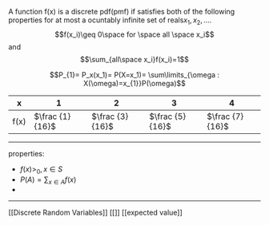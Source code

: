 A function f(x) is a discrete pdf(pmf) if satisfies both of the following properties for at most a ocuntably infinite set of reals$x_1,x_2,....$
$$f(x_i)\geq 0\space for \space all \space x_i$$
and $$\sum_{all\space x_i}f(x_i)=1$$

$$P_{1}= P_x(x_1)= P(X=x_1)= \sum\limits_{\omega : X(\omega)=x_{1}}P(\omega)$$

| x    | 1 | 2 | 3 | 4 |
| ---- | --- | --- | --- | --- |
| f(x) |$\frac {1}{16}$ |$\frac {3}{16}$|$\frac {5}{16}$|$\frac {7}{16}$ |

----
properties:
- $f(x)\gt_{0},x \in S$
- $P(A) = \sum_{x \in A}f(x)$
- 


-----
[[Discrete Random Variables]]
[[]]
[[expected value]]
